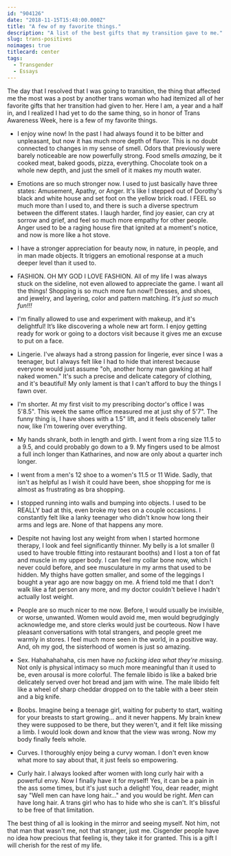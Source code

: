 ```yaml
---
id: "904126"
date: "2018-11-15T15:48:00.000Z"
title: "A few of my favorite things."
description: "A list of the best gifts that my transition gave to me."
slug: trans-positives
noimages: true
titlecard: center
tags:
  - Transgender
  - Essays
---
```


The day that I resolved that I was going to transition, the thing that affected me the most was a post by another trans woman who had itemized all of her favorite gifts that her transition had given to her. Here I am, a year and a half in, and I realized I had yet to do the same thing, so in honor of Trans Awareness Week, here is a few of my favorite things.

- I enjoy wine now! In the past I had always found it to be bitter and unpleasant, but now it has much more depth of flavor. This is no doubt connected to changes in my sense of smell. Odors that previously were barely noticeable are now powerfully strong. Food smells _amazing_, be it cooked meat, baked goods, pizza, everything. Chocolate took on a whole new depth, and just the smell of it makes my mouth water.

- Emotions are so much stronger now. I used to just basically have three states: Amusement, Apathy, or Anger. It's like I stepped out of Dorothy's black and white house and set foot on the yellow brick road. I FEEL so much more than I used to, and there is such a diverse spectrum between the different states. I laugh harder, find joy easier, can cry at sorrow and grief, and feel so much more empathy for other people. Anger used to be a raging house fire that ignited at a moment's notice, and now is more like a hot stove.

- I have a stronger appreciation for beauty now, in nature, in people, and in man made objects. It triggers an emotional response at a much deeper level than it used to.

- FASHION. OH MY GOD I LOVE FASHION. All of my life I was always stuck on the sideline, not even allowed to appreciate the game. I want all the things! Shopping is so much more fun now!! Dresses, and shoes, and jewelry, and layering, color and pattern matching. _It's just so much fun!!!_

- I'm finally allowed to use and experiment with makeup, and it's delightful! It’s like discovering a whole new art form. I enjoy getting ready for work or going to a doctors visit because it gives me an excuse to put on a face.

- Lingerie. I've always had a strong passion for lingerie, ever since I was a teenager, but I always felt like I had to hide that interest because everyone would just assume "oh, another horny man gawking at half naked women." It's such a precise and delicate category of clothing, and it's beautiful! My only lament is that I can't afford to buy the things I fawn over.

- I'm shorter. At my first visit to my prescribing doctor's office I was 5'8.5". This week the same office measured me at just shy of 5'7". The funny thing is, I have shoes with a 1.5" lift, and it feels obscenely taller now, like I'm towering over everything.

- My hands shrank, both in length and girth. I went from a ring size 11.5 to a 9.5, and could probably go down to a 9. My fingers used to be almost a full inch longer than Katharines, and now are only about a quarter inch longer.

- I went from a men's 12 shoe to a women's 11.5 or 11 Wide. Sadly, that isn't as helpful as I wish it could have been, shoe shopping for me is almost as frustrating as bra shopping.

- I stopped running into walls and bumping into objects. I used to be REALLY bad at this, even broke my toes on a couple occasions. I constantly felt like a lanky teenager who didn't know how long their arms and legs are. None of that happens any more.

- Despite not having lost any weight from when I started hormone therapy, I look and feel significantly thinner. My belly is a lot smaller (I used to have trouble fitting into restaurant booths) and I lost a ton of fat and muscle in my upper body. I can feel my collar bone now, which I never could before, and see musculature in my arms that used to be hidden. My thighs have gotten smaller, and some of the leggings I bought a year ago are now baggy on me. A friend told me that I don't walk like a fat person any more, and my doctor couldn't believe I hadn't actually lost weight.

- People are so much nicer to me now. Before, I would usually be invisible, or worse, unwanted. Women would avoid me, men would begrudgingly acknowledge me, and store clerks would just be courteous. Now I have pleasant conversations with total strangers, and people greet me warmly in stores. I feel much more seen in the world, in a positive way. And, oh my god, the sisterhood of women is just so amazing.

- Sex. Hahahahahaha, cis men have _no fucking idea what they're missing_. Not only is physical intimacy so much more meaningful than it used to be, even arousal is more colorful.  The female libido is like a baked brie delicately served over hot bread and jam with wine. The male libido felt like a wheel of sharp cheddar dropped on to the table with a beer stein and a big knife.

- Boobs. Imagine being a teenage girl, waiting for puberty to start, waiting for your breasts to start growing... and it never happens. My brain knew they were supposed to be there, but they weren't, and it felt like missing a limb. I would look down and know that the view was wrong. Now my body finally feels whole.

- Curves. I thoroughly enjoy being a curvy woman. I don't even know what more to say about that, it just feels so empowering.

- Curly hair. I always looked after women with long curly hair with a powerful envy. Now I finally have it for myself! Yes, it can be a pain in the ass some times, but it's just such a delight! You, dear reader, might say "Well men can have long hair..." and you would be right. _Men_ can have long hair. A trans girl who has to hide who she is can't. It's blissful to be free of that limitation.

The best thing of all is looking in the mirror and seeing myself. Not him, not that man that wasn't me, not that stranger, just me. Cisgender people have no idea how precious that feeling is, they take it for granted. This is a gift I will cherish for the rest of my life.
